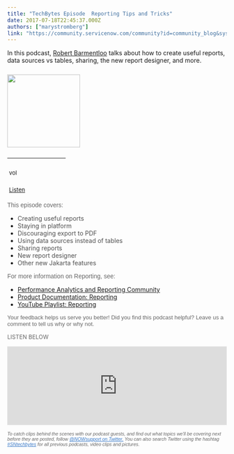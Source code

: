 ```yaml
---
title: "TechBytes Episode  Reporting Tips and Tricks"
date: 2017-07-18T22:45:37.000Z
authors: ["marystromberg"]
link: "https://community.servicenow.com/community?id=community_blog&sys_id=c28ce6e1dbd0dbc01dcaf3231f9619d8"
---
```

<p>In this podcast, <a __default_attr="48276" __jive_macro_name="user" class="jive_macro jive_macro_user" data-orig-content="Robert Barmentloo" data-renderedposition="10_108.359375_138_16" href="/community?id=community_user_profile&user=05cfc6eddb181fc09c9ffb651f9619f6" modifiedtitle="true" title="Robert Barmentloo">Robert Barmentloo</a> talks about how to create useful reports, data sources vs tables, sharing, the new report designer, and more.</p><p></p><p style="font-weight: inherit; font-style: inherit; font-family: inherit; color: #666666;"><a href="https://omny.fm/shows/servicenow-techbytes-1/episode-35-reporting-tips-and-tricks"><span style="font-weight: inherit; font-style: inherit; font-family: inherit;"><img   class="image-1 jive-image" data-pin-nopin="true" height="167" src="562ddc0edb1c9fc03eb27a9e0f96196a.iix" style="margin: 10px 10px 10px 0; border: 0px none; font-weight: inherit; font-style: inherit; font-family: inherit;" width="167"/></span><br/></a></p><table border="0px" class="jiveBorder" height="86" jive-data-cell="{&quot;color&quot;:&quot;#666666&quot;,&quot;textAlign&quot;:&quot;left&quot;,&quot;padding&quot;:&quot;NaN&quot;,&quot;backgroundColor&quot;:&quot;transparent&quot;,&quot;fontFamily&quot;:&quot;arial,sans-serif&quot;,&quot;verticalAlign&quot;:&quot;baseline&quot;}" jive-data-header="{&quot;color&quot;:&quot;#FFFFFF&quot;,&quot;backgroundColor&quot;:&quot;#FFFFFF&quot;,&quot;textAlign&quot;:&quot;center&quot;,&quot;padding&quot;:&quot;2&quot;,&quot;fontFamily&quot;:&quot;arial,helvetica,sans-serif&quot;,&quot;verticalAlign&quot;:&quot;baseline&quot;}" style="border: 0px solid #000000; font-weight: inherit; font-style: inherit; font-size: 13px; font-family: inherit; color: #666666;"><tbody style="font-weight: inherit; font-style: inherit; font-family: inherit;"><tr style="border: 0px; font-weight: inherit; font-style: inherit; font-family: inherit;"><td style="padding: 2px 4px; border: 0px solid #000000; font-style: inherit; font-family: inherit;"><p style="font-weight: inherit; font-style: inherit; font-family: inherit;"><span style="border-image-source: initial; border-image-slice: initial; margin: 10px 10px 10px 0; color: #3778c7; border-image-repeat: initial; font-weight: inherit; border-image-width: initial; border-image-outset: initial; border-color: initial; font-family: inherit; font-style: inherit; border-style: initial;"><a href="https://omny.fm/shows/servicenow-techbytes-1/episode-35-reporting-tips-and-tricks"><img   alt="volume_icon.png" class="jiveImage image-0 jive-image" data-pin-nopin="true" height="16" src="14ddb7fddb185704ed6af3231f9619a6.iix" style="margin: 10px 10px 10px 0; border: 0px; font-weight: inherit; font-style: inherit; font-family: inherit;" width="19"/></a></span></p><p style="font-weight: inherit; font-style: inherit; font-family: inherit;"><span style="color: #3778c7; font-weight: inherit; font-family: inherit; font-style: inherit;"><a title="mny.fm/shows/servicenow-techbytes-1/episode-35-reporting-tips-and-tricks" href="https://omny.fm/shows/servicenow-techbytes-1/episode-35-reporting-tips-and-tricks">Listen</a></span></p></td><td style="padding: 2px 4px; border: 0px solid #000000; font-style: inherit; font-family: inherit;"><p></p></td></tr><tr style="border: 0px; font-weight: inherit; font-style: inherit; font-family: inherit;"><td style="padding: 2px 4px; border: 0px solid #000000; font-style: inherit; font-family: inherit;"><p></p><p style="font-weight: inherit; font-style: inherit; font-family: inherit;"><span style="font-weight: inherit; font-style: inherit; font-family: inherit; color: #3778c7;"><a title="k-external-small" class="jive-link-external-small" href="https://itunes.apple.com/us/podcast/servicenow-techbytes/id1038560176?mt=2" rel="nofollow" style="font-weight: inherit; font-style: inherit; font-family: inherit; color: #3778c7;" target="_blank">Subscribe</a></span></p></td><td style="padding: 2px 4px; border: 0px solid #000000; font-style: inherit; font-family: inherit;"><p></p><p style="font-weight: inherit; font-style: inherit; font-family: inherit;">to iTunes</p></td></tr></tbody></table><p></p><p style="font-family: arial, sans-serif; color: #666666;">This episode covers:</p><ul><li><span style="font-weight: inherit; font-style: inherit; font-family: inherit;"><span class="s1" style="font-weight: inherit; font-style: inherit; font-family: inherit; color: #505050;">Creating useful reports<br/></span></span></li><li><span style="font-weight: inherit; font-style: inherit; font-family: inherit;"><span class="s1" style="font-weight: inherit; font-style: inherit; font-family: inherit; color: #505050;">Staying in platform</span></span></li><li><span style="font-weight: inherit; font-style: inherit; font-family: inherit;"><span class="s1" style="font-weight: inherit; font-style: inherit; font-family: inherit; color: #505050;">Discouraging export to PDF</span></span></li><li><span style="font-weight: inherit; font-style: inherit; font-family: inherit;"><span class="s1" style="font-weight: inherit; font-style: inherit; font-family: inherit; color: #505050;">Using data sources instead of tables</span></span></li><li><span style="font-weight: inherit; font-style: inherit; font-family: inherit;"><span class="s1" style="font-weight: inherit; font-style: inherit; font-family: inherit; color: #505050;">Sharing reports</span></span></li><li><span style="font-weight: inherit; font-style: inherit; font-family: inherit;"><span class="s1" style="font-weight: inherit; font-style: inherit; font-family: inherit; color: #505050;">New report designer</span></span></li><li><span style="color: #505050;">Other new Jakarta features<br/></span></li></ul><p><span style="font-family: arial, sans-serif; color: #666666;"> </span><span style="color: #666666; font-weight: inherit; font-family: arial, sans-serif; font-style: inherit;">For more information on Reporting, see:</span></p><ul><li><span style="font-weight: inherit; font-style: inherit;"><a __default_attr="2099" __jive_macro_name="community" class="jive_macro_community jive_macro" data-orig-content="Performance Analytics and Reporting Community" data-renderedposition="578.171875_38_329_16" href="undefined2099" modifiedtitle="true" title="Performance Analytics and Reporting Community">Performance Analytics and Reporting Community</a></span></li><li><span style="font-weight: inherit; font-style: inherit;"><a href="https://docs.servicenow.com/bundle/istanbul-performance-analytics-and-reporting/page/use/reporting/reference/reporting-landing-page.html" title="https://docs.servicenow.com/bundle/istanbul-performance-analytics-and-reporting/page/use/reporting/reference/reporting-landing-page.html">Product Documentation: Reporting</a>   </span></li><li><span style="font-weight: inherit; font-style: inherit;"><a href="https://youtu.be/IYnKE3E7qmg?list=PLCOmiTb5WX3oZW9-PaYGVojiEwVhQJdxi" title="https://youtu.be/IYnKE3E7qmg?list=PLCOmiTb5WX3oZW9-PaYGVojiEwVhQJdxi">YouTube Playlist: Reporting</a><br/></span></li></ul><p></p><p style="font-family: arial, sans-serif; color: #666666;"><span style="font-weight: inherit; font-style: inherit; font-size: 13px; font-family: inherit;">Y</span><span style="font-weight: inherit; font-style: inherit; font-size: 13px; font-family: inherit;">our feedback helps us serve you better! Did you find this podcast helpful? Leave us a comment to tell us why or why not.</span></p><p></p><p style="font-weight: inherit; font-style: inherit; font-family: inherit; color: #666666;"><span style="font-weight: inherit; font-style: inherit; font-size: 13px; font-family: inherit;">LISTEN BELOW</span></p><p></p><p style="font-family: arial, sans-serif; color: #666666;"><iframe frameborder="0" height="180" src="https://omny.fm/shows/servicenow-techbytes/episode-35-reporting-tips-and-tricks/embed?style=artwork" width="100%">
</iframe></p><p></p><p style="font-family: arial, sans-serif; color: #666666;"><span style="font-weight: inherit; font-size: 10.6667px; font-family: inherit; font-style: inherit;"><em>To catch clips behind the scenes with our podcast guests, and find out what topics we'll be covering next before they are posted, follow <a title="" _jive_internal="true" href="https://twitter.com/NOWsupport" style="font-weight: inherit; font-style: inherit; font-size: 10.6667px; font-family: inherit; color: #3778c7;">@NOWsupport on Twitter.</a> You can also search Twitter using the hashtag <a title="" _jive_internal="true" href="https://twitter.com/search?f=tweets&vertical=default&q=%23sntechbytes&src=typd" style="font-weight: inherit; font-style: inherit; font-size: 10.6667px; font-family: inherit; color: #3778c7;">#SNtechbytes</a> for all previous podcasts, video clips and pictures.</em></span></p>